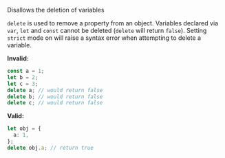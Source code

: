 Disallows the deletion of variables

`delete` is used to remove a property from an object. Variables declared via
`var`, `let` and `const` cannot be deleted (`delete` will return `false`).
Setting `strict` mode on will raise a syntax error when attempting to delete a
variable.

**Invalid:**

```typescript
const a = 1;
let b = 2;
let c = 3;
delete a; // would return false
delete b; // would return false
delete c; // would return false
```

**Valid:**

```typescript
let obj = {
  a: 1,
};
delete obj.a; // return true
```
